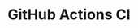 # GitHub Actions CI




















































































































































































































































































































































